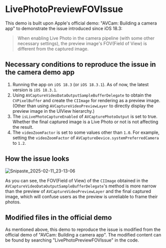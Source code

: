 # LivePhotoPreviewFOVIssue

This demo is built upon Apple's official demo: "AVCam: Building a camera app" to demonstrate the issue introduced since iOS 18.3:

> When enabling Live Photo in the camera pipeline (with some other necessary settings), the preview image's FOV(Field of View) is different from the captured image.

## Necessary conditions to reproduce the issue in the camera demo app

1. Running the app on `iOS 18.3` (or `iOS 18.3.1`). As of now, the latest version is `iOS 18.3.1`.
2. Using `AVCaptureVideoDataOutputSampleBufferDelegate` to obtain the `CVPixelBuffer` and create the `CIImage` for rendering as a preview image. (Other than using `AVCaptureVideoPreviewLayer` to directly display the preview image in the UIView hierarchy.)
3. The `isLivePhotoCaptureEnabled` of `AVCapturePhotoOutput` is set to true. Whether the final captured image is a Live Photo or not is not affecting the result.
4. The `videoZoomFactor` is set to some values other than `1.0`. For example, setting the `videoZoomFactor` of `AVCaptureDevice.systemPreferredCamera` to `1.2`.

## How the issue looks

![Snipaste_2025-02-11_23-13-06](https://github.com/user-attachments/assets/d0b9a6f6-6a44-4a91-bb3e-a7f965f9367b)

As you can see, the FOV(Field of View) of the `CIImage` obtained in the `AVCaptureVideoDataOutputSampleBufferDelegate`'s method is more narrow than the preview of `AVCaptureVideoPreviewLayer` and the final captured image, which will confuse users as the preview is unreliable to frame their photos.

## Modified files in the official demo

As mentioned above, this demo to reproduce the issue is modified from the official demo of "AVCam: Building a camera app". The modified content can be found by searching "LivePhotoPreviewFOVIssue" in the code.
